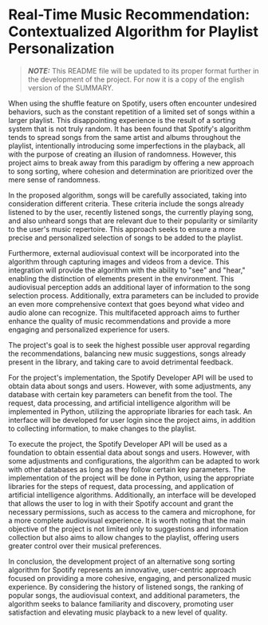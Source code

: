 # Real-Time Music Recommendation: Contextualized Algorithm for Playlist Personalization
> **_NOTE:_** This README file will be updated to its proper format further in the development of the project. For now it is a copy of the english version of the SUMMARY. 

When using the shuffle feature on Spotify, users often encounter undesired behaviors, such as the constant repetition of a limited set of songs within a larger playlist. This disappointing experience is the result of a sorting system that is not truly random. It has been found that Spotify's algorithm tends to spread songs from the same artist and albums throughout the playlist, intentionally introducing some imperfections in the playback, all with the purpose of creating an illusion of randomness. However, this project aims to break away from this paradigm by offering a new approach to song sorting, where cohesion and determination are prioritized over the mere sense of randomness.

In the proposed algorithm, songs will be carefully associated, taking into consideration different criteria. These criteria include the songs already listened to by the user, recently listened songs, the currently playing song, and also unheard songs that are relevant due to their popularity or similarity to the user's music repertoire. This approach seeks to ensure a more precise and personalized selection of songs to be added to the playlist.

Furthermore, external audiovisual context will be incorporated into the algorithm through capturing images and videos from a device. This integration will provide the algorithm with the ability to "see" and "hear," enabling the distinction of elements present in the environment. This audiovisual perception adds an additional layer of information to the song selection process. Additionally, extra parameters can be included to provide an even more comprehensive context that goes beyond what video and audio alone can recognize. This multifaceted approach aims to further enhance the quality of music recommendations and provide a more engaging and personalized experience for users.

The project's goal is to seek the highest possible user approval regarding the recommendations, balancing new music suggestions, songs already present in the library, and taking care to avoid detrimental feedback.

For the project's implementation, the Spotify Developer API will be used to obtain data about songs and users. However, with some adjustments, any database with certain key parameters can benefit from the tool. The request, data processing, and artificial intelligence algorithm will be implemented in Python, utilizing the appropriate libraries for each task. An interface will be developed for user login since the project aims, in addition to collecting information, to make changes to the playlist.

To execute the project, the Spotify Developer API will be used as a foundation to obtain essential data about songs and users. However, with some adjustments and configurations, the algorithm can be adapted to work with other databases as long as they follow certain key parameters. The implementation of the project will be done in Python, using the appropriate libraries for the steps of request, data processing, and application of artificial intelligence algorithms. Additionally, an interface will be developed that allows the user to log in with their Spotify account and grant the necessary permissions, such as access to the camera and microphone, for a more complete audiovisual experience. It is worth noting that the main objective of the project is not limited only to suggestions and information collection but also aims to allow changes to the playlist, offering users greater control over their musical preferences.

In conclusion, the development project of an alternative song sorting algorithm for Spotify represents an innovative, user-centric approach focused on providing a more cohesive, engaging, and personalized music experience. By considering the history of listened songs, the ranking of popular songs, the audiovisual context, and additional parameters, the algorithm seeks to balance familiarity and discovery, promoting user satisfaction and elevating music playback to a new level of quality.
